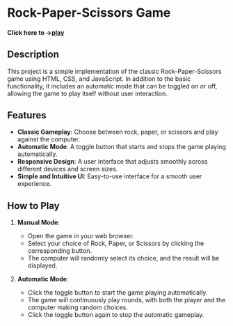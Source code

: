 # Rock-Paper-Scissors Game
#### Click here to ->[play](https://logic-mind-diw.netlify.app/)

## Description

This project is a simple implementation of the classic Rock-Paper-Scissors game using HTML, CSS, and JavaScript. In addition to the basic functionality, it includes an automatic mode that can be toggled on or off, allowing the game to play itself without user interaction.

## Features

- **Classic Gameplay**: Choose between rock, paper, or scissors and play against the computer.
- **Automatic Mode**: A toggle button that starts and stops the game playing automatically.
- **Responsive Design**: A user interface that adjusts smoothly across different devices and screen sizes.
- **Simple and Intuitive UI**: Easy-to-use interface for a smooth user experience.

## How to Play

1. **Manual Mode**:
   - Open the game in your web browser.
   - Select your choice of Rock, Paper, or Scissors by clicking the corresponding button.
   - The computer will randomly select its choice, and the result will be displayed.

2. **Automatic Mode**:
   - Click the toggle button to start the game playing automatically.
   - The game will continuously play rounds, with both the player and the computer making random choices.
   - Click the toggle button again to stop the automatic gameplay.
